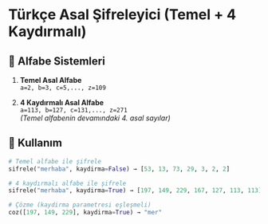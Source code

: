# Türkçe Asal Şifreleyici (Temel + 4 Kaydırmalı)

## 🔢 Alfabe Sistemleri
1. **Temel Asal Alfabe**  
   `a=2, b=3, c=5,..., z=109`

2. **4 Kaydırmalı Asal Alfabe**  
   `a=113, b=127, c=131,..., z=271`  
   *(Temel alfabenin devamındaki 4. asal sayılar)*

## 🎯 Kullanım
```python
# Temel alfabe ile şifrele
sifrele("merhaba", kaydirma=False) → [53, 13, 73, 29, 3, 2, 2]

# 4 kaydırmalı alfabe ile şifrele
sifrele("merhaba", kaydirma=True) → [197, 149, 229, 167, 127, 113, 113]

# Çözme (kaydirma parametresi eşleşmeli)
coz([197, 149, 229], kaydirma=True) → "mer"
